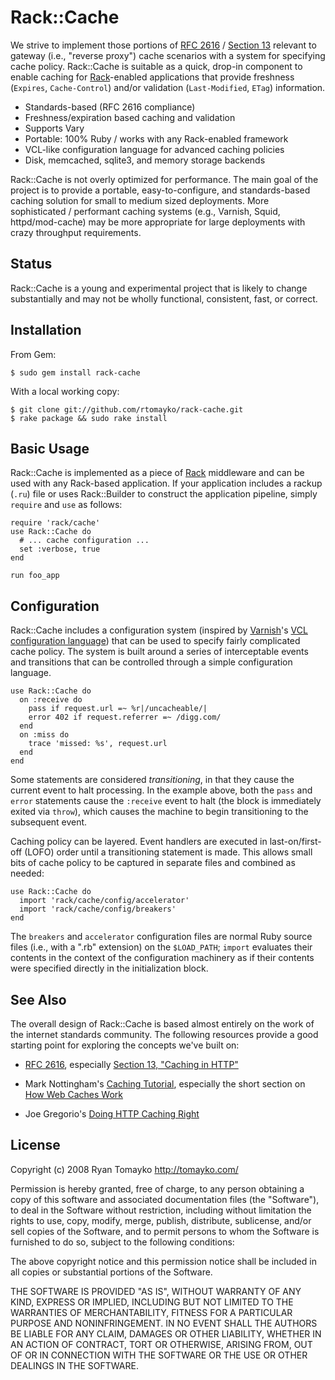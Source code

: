 Rack::Cache
===========

We strive to implement those portions of [RFC 2616][rfc] / [Section 13][s13]
relevant to gateway (i.e., "reverse proxy") cache scenarios with a
system for specifying cache policy. Rack::Cache is suitable as a quick,
drop-in component to enable caching for [Rack][]-enabled applications that
provide freshness (`Expires`, `Cache-Control`) and/or validation
(`Last-Modified`, `ETag`) information.

  * Standards-based (RFC 2616 compliance)
  * Freshness/expiration based caching and validation
  * Supports Vary
  * Portable: 100% Ruby / works with any Rack-enabled framework
  * VCL-like configuration language for advanced caching policies
  * Disk, memcached, sqlite3, and memory storage backends

Rack::Cache is not overly optimized for performance. The main goal of the
project is to provide a portable, easy-to-configure, and standards-based
caching solution for small to medium sized deployments. More sophisticated /
performant caching systems (e.g., Varnish, Squid, httpd/mod-cache) may be
more appropriate for large deployments with crazy throughput requirements.

[rfc]: http://tools.ietf.org/html/rfc2616
  "RFC 2616 - Hypertext Transfer Protocol -- HTTP/1.1 [ietf.org]"

[s13]: http://tools.ietf.org/html/rfc2616#section-13
  "RFC 2616 / Section 13 Caching in HTTP"

[rack]: http://rack.rubyforge.org/
  "Rack: a Ruby Webserver Interface"

Status
------

Rack::Cache is a young and experimental project that is likely to
change substantially and may not be wholly functional, consistent,
fast, or correct.

Installation
------------

From Gem:

    $ sudo gem install rack-cache

With a local working copy:

    $ git clone git://github.com/rtomayko/rack-cache.git
    $ rake package && sudo rake install

Basic Usage
-----------

Rack::Cache is implemented as a piece of [Rack][] middleware and can be used
with any Rack-based application. If your application includes a rackup
(`.ru`) file or uses Rack::Builder to construct the application pipeline,
simply `require` and `use` as follows:

    require 'rack/cache'
    use Rack::Cache do
      # ... cache configuration ...
      set :verbose, true
    end

    run foo_app

Configuration
-------------

Rack::Cache includes a configuration system (inspired by [Varnish][var]'s
[VCL configuration language][vcl]) that can be used to specify fairly
complicated cache policy. The system is built around a series of
interceptable events and transitions that can be controlled through
a simple configuration language.

    use Rack::Cache do
      on :receive do
        pass if request.url =~ %r|/uncacheable/|
        error 402 if request.referrer =~ /digg.com/
      end
      on :miss do
        trace 'missed: %s', request.url
      end
    end

Some statements are considered _transitioning_, in that they cause the
current event to halt processing. In the example above, both the
`pass` and `error` statements cause the `:receive` event to halt (the
block is immediately exited via `throw`), which causes the machine to
begin transitioning to the subsequent event.

Caching policy can be layered. Event handlers are executed in
last-on/first-off (LOFO) order until a transitioning statement is
made. This allows small bits of cache policy to be captured in
separate files and combined as needed:

    use Rack::Cache do
      import 'rack/cache/config/accelerator'
      import 'rack/cache/config/breakers'
    end

The `breakers` and `accelerator` configuration files are normal Ruby source
files (i.e., with a ".rb" extension) on the `$LOAD_PATH`; `import` evaluates
their contents in the context of the configuration machinery as if their
contents were specified directly in the initialization block.

[var]: http://varnish.projects.linpro.no/
  "Varnish HTTP accelerator"

[vcl]: http://tomayko.com/man/vcl
  "VCL(7) -- Varnish Configuration Language Manual Page"

See Also
--------

The overall design of Rack::Cache is based almost entirely on the work of
the internet standards community. The following resources provide a good
starting point for exploring the concepts we've built on:

  * [RFC 2616](http://www.ietf.org/rfc/rfc2616.txt), especially
    [Section 13, "Caching in HTTP"](http://www.w3.org/Protocols/rfc2616/rfc2616-sec13.html)

  * Mark Nottingham's [Caching Tutorial](http://www.mnot.net/cache_docs/),
    especially the short section on
    [How Web Caches Work](http://www.mnot.net/cache_docs/#WORK)

  * Joe Gregorio's [Doing HTTP Caching Right](http://www.xml.com/lpt/a/1642)

License
-------

Copyright (c) 2008 Ryan Tomayko <http://tomayko.com/>

Permission is hereby granted, free of charge, to any person obtaining a copy
of this software and associated documentation files (the "Software"), to
deal in the Software without restriction, including without limitation the
rights to use, copy, modify, merge, publish, distribute, sublicense, and/or
sell copies of the Software, and to permit persons to whom the Software is
furnished to do so, subject to the following conditions:

The above copyright notice and this permission notice shall be included in
all copies or substantial portions of the Software.

THE SOFTWARE IS PROVIDED "AS IS", WITHOUT WARRANTY OF ANY KIND, EXPRESS OR
IMPLIED, INCLUDING BUT NOT LIMITED TO THE WARRANTIES OF MERCHANTABILITY,
FITNESS FOR A PARTICULAR PURPOSE AND NONINFRINGEMENT. IN NO EVENT SHALL
THE AUTHORS BE LIABLE FOR ANY CLAIM, DAMAGES OR OTHER LIABILITY, WHETHER
IN AN ACTION OF CONTRACT, TORT OR OTHERWISE, ARISING FROM, OUT OF OR IN
CONNECTION WITH THE SOFTWARE OR THE USE OR OTHER DEALINGS IN THE SOFTWARE.
